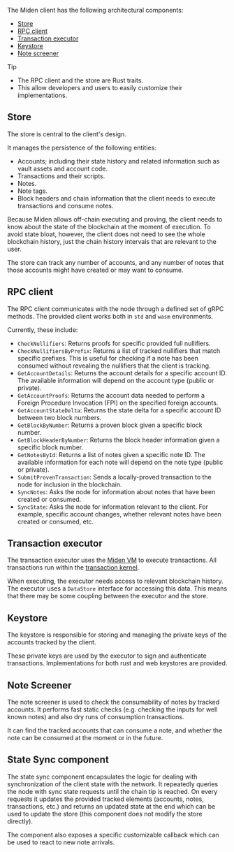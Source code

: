 The Miden client has the following architectural components:

- [Store](#store)
- [RPC client](#rpc-client)
- [Transaction executor](#transaction-executor)
- [Keystore](#keystore)
- [Note screener](#note-screener)

> [!Tip]
> - The RPC client and the store are Rust traits.
> - This allow developers and users to easily customize their implementations.

## Store

The store is central to the client's design.

It manages the persistence of the following entities:

- Accounts; including their state history and related information such as vault assets and account code.
- Transactions and their scripts.
- Notes.
- Note tags.
- Block headers and chain information that the client needs to execute transactions and consume notes.

Because Miden allows off-chain executing and proving, the client needs to know about the state of the blockchain at the moment of execution. To avoid state bloat, however, the client does not need to see the whole blockchain history, just the chain history intervals that are relevant to the user.

The store can track any number of accounts, and any number of notes that those accounts might have created or may want to consume.

## RPC client

The RPC client communicates with the node through a defined set of gRPC methods. The provided client works both in `std` and `wasm` environments.

Currently, these include:

- `CheckNullifiers`: Returns proofs for specific provided full nullifiers.
- `CheckNullifiersByPrefix`: Returns a list of tracked nullifiers that match specific prefixes. This is useful for checking if a note has been consumed without revealing the nullifiers that the client is tracking.
- `GetAccountDetails`: Returns the account details for a specific account ID. The available information will depend on the account type (public or private).
- `GetAccountProofs`: Returns the account data needed to perform a Foreign Procedure Invocation (FPI) on the specified foreign accounts.
- `GetAccountStateDelta`: Returns the state delta for a specific account ID between two block numbers.
- `GetBlockByNumber`: Returns a proven block given a specific block number.
- `GetBlockHeaderByNumber`: Returns the block header information given a specific block number.
- `GetNotesById`: Returns a list of notes given a specific note ID. The available information for each note will depend on the note type (public or private).
- `SubmitProvenTransaction`: Sends a locally-proved transaction to the node for inclusion in the blockchain.
- `SyncNotes`: Asks the node for information about notes that have been created or consumed.
- `SyncState`: Asks the node for information relevant to the client. For example, specific account changes, whether relevant notes have been created or consumed, etc.

## Transaction executor

The transaction executor uses the [Miden VM](https://0xmiden.github.io/miden-docs/imported/miden-vm/src/intro/main.html) to execute transactions. All transactions run within the [transaction kernel](https://0xmiden.github.io/miden-docs/imported/miden-base/src/transaction.html).

When executing, the executor needs access to relevant blockchain history. The executor uses a `DataStore` interface for accessing this data. This means that there may be some coupling between the executor and the store.

## Keystore

The keystore is responsible for storing and managing the private keys of the accounts tracked by the client.

These private keys are used by the executor to sign and authenticate transactions. Implementations for both rust and web keystores are provided.

## Note Screener

The note screener is used to check the consumability of notes by tracked accounts. It performs fast static checks (e.g. checking the inputs for well known notes) and also dry runs of consumption transactions.

It can find the tracked accounts that can consume a note, and whether the note can be consumed at the moment or in the future.

## State Sync component

The state sync component encapsulates the logic for dealing with synchronization of the client state with the network. It repeatedly queries the node with sync state requests until the chain tip is reached. On every requests it updates the provided tracked elements (accounts, notes, transactions, etc.) and returns an updated state at the end which can be used to update the store (this component does not modify the store directly).

The component also exposes a specific customizable callback which can be used to react to new note arrivals.
